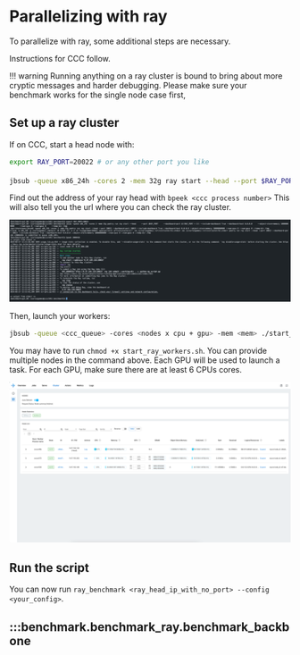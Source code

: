# Parallelizing with ray

To parallelize with ray, some additional steps are necessary.

Instructions for CCC follow.

!!! warning
    Running anything on a ray cluster is bound to bring about more cryptic messages and harder debugging.
    Please make sure your benchmark works for the single node case first,

## Set up a ray cluster

If on CCC, start a head node with:

```sh
export RAY_PORT=20022 # or any other port you like

jbsub -queue x86_24h -cores 2 -mem 32g ray start --head --port $RAY_PORT --dashboard-port $((RAY_PORT + 1)) --include-dashboard True --dashboard-host 0.0.0.0 --object-store-memory 10000000000 --num-cpus 0 --num-gpus 0 --temp-dir /tmp
```

Find out the address of your ray head with `bpeek <ccc process number>`
This will also tell you the url where you can check the ray cluster.

![ray_head](images/ray_head.png)

Then, launch your workers:

```sh
jbsub -queue <ccc_queue> -cores <nodes x cpu + gpu> -mem <mem> ./start_ray_workers.sh -a <ray_head_ip>:$RAY_PORT
```

You may have to run `chmod +x start_ray_workers.sh`.
You can provide multiple nodes in the command above. Each GPU will be used to launch a task. For each GPU, make sure there are at least 6 CPUs cores.

![ray_cluster](images/ray_cluster.png)

## Run the script

You can now run `ray_benchmark <ray_head_ip_with_no_port> --config <your_config>`.

## :::benchmark.benchmark_ray.benchmark_backbone